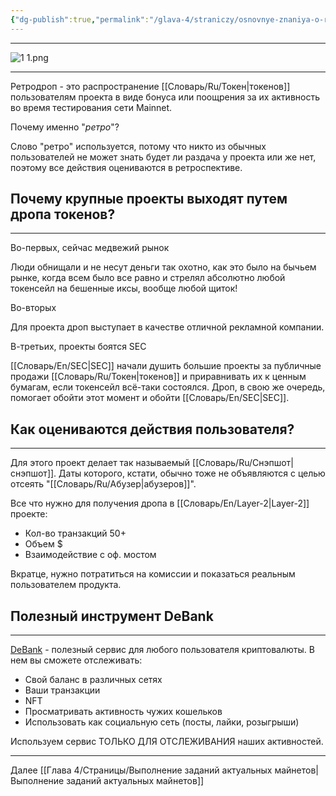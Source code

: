 ```yaml
---
{"dg-publish":true,"permalink":"/glava-4/straniczy/osnovnye-znaniya-o-retrodropah/"}
---
```



---

![1 1.png](/img/user/Images/1%201.png)

---

Ретродроп - это распространение [[Словарь/Ru/Токен\|токенов]] пользователям проекта в виде бонуса или поощрения за их активность во время тестирования сети Mainnet.

Почему именно "_ретро_"?

Слово "ретро" используется, потому что никто из обычных пользователей не может знать будет ли раздача у проекта или же нет, поэтому все действия оцениваются в ретроспективе.

## Почему крупные проекты выходят путем дропа токенов?
---

Во-первых, сейчас медвежий рынок

Люди обнищали и не несут деньги так охотно, как это было на бычьем рынке, когда всем было все равно и стрелял абсолютно любой токенсейл на бешенные иксы, вообще любой щиток!

Во-вторых

Для проекта дроп выступает в качестве отличной рекламной компании.

В-третьих, проекты боятся SEC

[[Словарь/En/SEC\|SEC]] начали душить большие проекты за публичные продажи [[Словарь/Ru/Токен\|токенов]] и приравнивать их к ценным бумагам, если токенсейл всё-таки состоялся. Дроп, в свою же очередь, помогает обойти этот момент и обойти [[Словарь/En/SEC\|SEC]].

## Как оцениваются действия пользователя?
---

Для этого проект делает так называемый [[Словарь/Ru/Снэпшот\|снэпшот]]. Даты которого, кстати, обычно тоже не объявляются с целью отсеять "[[Словарь/Ru/Абузер\|абузеров]]".

Все что нужно для получения дропа в [[Словарь/En/Layer-2\|Layer-2]] проекте:

* Кол-во транзакций 50+
* Объем $
* Взаимодействие с оф. мостом

Вкратце, нужно потратиться на комиссии и показаться реальным пользователем продукта.

## Полезный инструмент DeBank
---

[DeBank](https://debank.com/) - полезный сервис для любого пользователя криптовалюты. В нем вы сможете отслеживать:

* Свой баланс в различных сетях
* Ваши транзакции
* NFT
* Просматривать активность чужих кошельков
* Использовать как социальную сеть (посты, лайки, розыгрыши)

Используем сервис ТОЛЬКО ДЛЯ ОТСЛЕЖИВАНИЯ наших активностей.


---

Далее [[Глава 4/Страницы/Выполнение заданий актуальных майнетов\|Выполнение заданий актуальных майнетов]]
